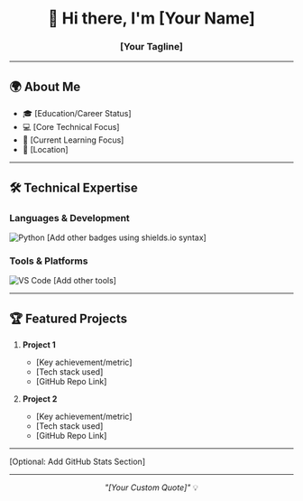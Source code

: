 <h1 align="center">👋 Hi there, I'm [Your Name]</h1>
<h3 align="center">[Your Tagline]</h3>

---

## 🌍 **About Me**  
- 🎓 [Education/Career Status]  
- 💻 [Core Technical Focus]  
- 🌱 [Current Learning Focus]  
- 📍 [Location]  

---

## 🛠️ **Technical Expertise**  
### **Languages & Development**  
![Python](https://img.shields.io/badge/Python-3776AB?style=flat&logo=python&logoColor=white)
[Add other badges using shields.io syntax]

### **Tools & Platforms**  
![VS Code](https://img.shields.io/badge/VS_Code-007ACC?style=flat&logo=visual-studio-code&logoColor=white)
[Add other tools]

---

## 🏆 **Featured Projects**  
1. **Project 1**  
   - [Key achievement/metric]  
   - [Tech stack used]  
   - [GitHub Repo Link]  

2. **Project 2**  
   - [Key achievement/metric]  
   - [Tech stack used]  
   - [GitHub Repo Link]  

---

[Optional: Add GitHub Stats Section]

---

<p align="center"> 
  <i>"[Your Custom Quote]"</i> 💡
</p>
